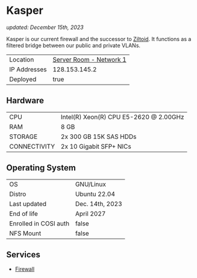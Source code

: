 # Kasper

_updated: December 15th, 2023_

Kasper is our current firewall and the successor to [Ziltoid](ziltoid.md).
It functions as a filtered bridge between our public and private VLANs.

| | |
| :--- | :--- |
| Location | [Server Room - Network 1](../racks.md#network-1)
| IP Addresses | 128.153.145.2
| Deployed | true

## Hardware

| | |
| :--- | :--- |
| CPU | Intel(R) Xeon(R) CPU E5-2620 @ 2.00GHz
| RAM | 8 GB
| STORAGE | 2x 300 GB 15K SAS HDDs
| CONNECTIVITY | 2x 10 Gigabit SFP+ NICs

## Operating System

| | |
| :--- | :--- |
| OS | GNU/Linux
| Distro | Ubuntu 22.04
| Last updated | Dec. 14th, 2023
| End of life | April 2027
| Enrolled in COSI auth | false
| NFS Mount | false

## Services

- [Firewall](../../services/firewall.md)

